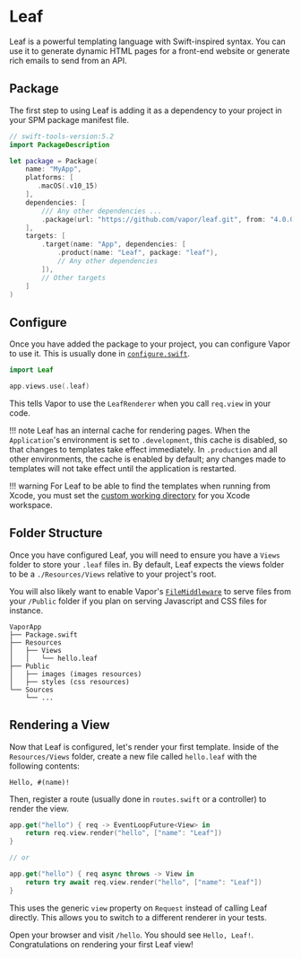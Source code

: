 # Leaf

Leaf is a powerful templating language with Swift-inspired syntax. You can use it to generate dynamic HTML pages for a front-end website or generate rich emails to send from an API.

## Package

The first step to using Leaf is adding it as a dependency to your project in your SPM package manifest file.

```swift
// swift-tools-version:5.2
import PackageDescription

let package = Package(
    name: "MyApp",
    platforms: [
       .macOS(.v10_15)
    ],
    dependencies: [
        /// Any other dependencies ...
        .package(url: "https://github.com/vapor/leaf.git", from: "4.0.0"),
    ],
    targets: [
        .target(name: "App", dependencies: [
            .product(name: "Leaf", package: "leaf"),
            // Any other dependencies
        ]),
        // Other targets
    ]
)
```

## Configure

Once you have added the package to your project, you can configure Vapor to use it. This is usually done in [`configure.swift`](../getting-started/folder-structure.md#configureswift).

```swift
import Leaf

app.views.use(.leaf)
```

This tells Vapor to use the `LeafRenderer` when you call `req.view` in your code.

!!! note 
    Leaf has an internal cache for rendering pages. When the `Application`'s environment is set to `.development`, this cache is disabled, so that changes to templates take effect immediately. In `.production` and all other environments, the cache is enabled by default; any changes made to templates will not take effect until the application is restarted.

!!! warning 
    For Leaf to be able to find the templates when running from Xcode, you must set the [custom working directory](/xcode/#custom-working-directory) for you Xcode workspace.

## Folder Structure

Once you have configured Leaf, you will need to ensure you have a `Views` folder to store your `.leaf` files in. By default, Leaf expects the views folder to be a `./Resources/Views` relative to your project's root.

You will also likely want to enable Vapor's [`FileMiddleware`](https://api.vapor.codes/vapor/main/Vapor/FileMiddleware/) to serve files from your `/Public` folder if you plan on serving Javascript and CSS files for instance.

```
VaporApp
├── Package.swift
├── Resources
│   ├── Views
│   │   └── hello.leaf
├── Public
│   ├── images (images resources)
│   ├── styles (css resources)
└── Sources
    └── ...
```

## Rendering a View

Now that Leaf is configured, let's render your first template. Inside of the `Resources/Views` folder, create a new file called `hello.leaf` with the following contents:

```leaf
Hello, #(name)!
```

Then, register a route (usually done in `routes.swift` or a controller) to render the view.

```swift
app.get("hello") { req -> EventLoopFuture<View> in
    return req.view.render("hello", ["name": "Leaf"])
}

// or

app.get("hello") { req async throws -> View in
    return try await req.view.render("hello", ["name": "Leaf"])
}
```

This uses the generic `view` property on `Request` instead of calling Leaf directly. This allows you to switch to a different renderer in your tests.


Open your browser and visit `/hello`. You should see `Hello, Leaf!`. Congratulations on rendering your first Leaf view!

